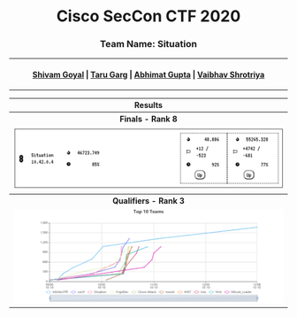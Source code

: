 <h1 align="center">Cisco SecCon CTF 2020</h1>
<h3 align="center">Team Name: Situation</h3>

---

<h4 align="center">
    <a href="https://github.com/ShivamGoyal1899">Shivam Goyal</a> |
    <a href="https://github.com/Taru-garg">Taru Garg</a> |
    <a href="https://github.com/abhi0444">Abhimat Gupta</a> |
    <a href="https://github.com/vishu1299">Vaibhav Shrotriya</a>
</h4>

---

<table>
    <tr>
        <th>Results</th>
    </tr>
    <tr>
        <th>Finals - Rank 8</th>
    </tr>
    <tr>
        <td><img src="./finals/finals-result.png"></td>
    </tr>
    <tr>
        <th>Qualifiers - Rank 3</th>
    </tr>
    <tr>
        <td><img src="./qualifiers/qualifiers-top10.png"></td>
    </tr>
</table>